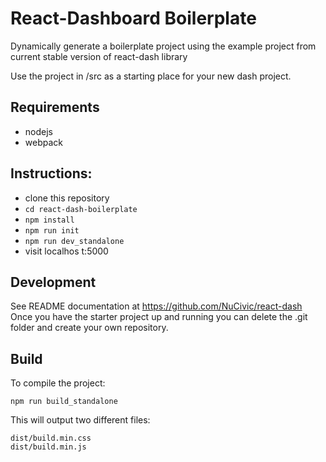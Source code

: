 # React-Dashboard Boilerplate
Dynamically generate a boilerplate project using the example project from current stable version of react-dash library

Use the project in /src as a starting place for your new dash project.

## Requirements
- nodejs
- webpack

## Instructions:
* clone this repository
* `cd react-dash-boilerplate`
* `npm install`
* `npm run init`
* `npm run dev_standalone`
* visit localhos  t:5000

## Development
See README documentation at https://github.com/NuCivic/react-dash
Once you have the starter project up and running you can delete the .git folder and create your own repository. 

## Build
To compile the project:

```
npm run build_standalone
```

This will output two different files: 

```
dist/build.min.css
dist/build.min.js
```

